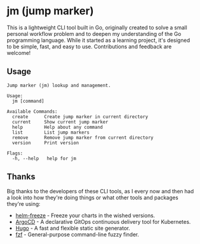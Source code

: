 # jm (jump marker)

This is a lightweight CLI tool built in Go, originally created to solve a small
personal workflow problem and to deepen my understanding of the Go programming
language. While it started as a learning project, it's designed to be simple,
fast, and easy to use. Contributions and feedback are welcome!

## Usage

```shell
Jump marker (jm) lookup and management.

Usage:
  jm [command]

Available Commands:
  create      Create jump marker in current directory
  current     Show current jump marker
  help        Help about any command
  list        List jump markers
  remove      Remove jump marker from current directory
  version     Print version

Flags:
  -h, --help   help for jm
```

## Thanks

Big thanks to the developers of these CLI tools, as I every now and then had a
look into how they're doing things or what other tools and packages they're
using:

* [helm-freeze](https://github.com/Qovery/helm-freeze) - Freeze your charts in the wished versions.
* [ArgoCD](https://github.com/argoproj/argo-cd) - A declarative GitOps continuous delivery tool for Kubernetes.
* [Hugo](https://github.com/gohugoio/hugo) - A fast and flexible static site generator.
* [fzf](https://github.com/junegunn/fzf) - General-purpose command-line fuzzy finder.
